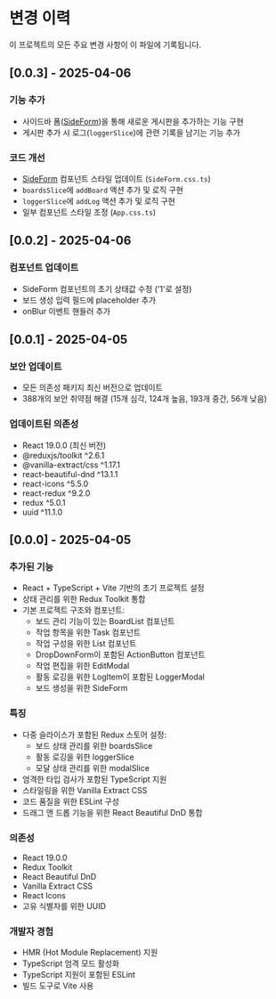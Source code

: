 # 변경 이력

이 프로젝트의 모든 주요 변경 사항이 이 파일에 기록됩니다.

## [0.0.3] - 2025-04-06

### 기능 추가
- 사이드바 폼([SideForm](cci:1://file:///Users/jihwooon/Workspaces/typescript-study/programmers/REACT-TASK-APP/src/components/BoardList/SideForm/SideForm.tsx:13:0-55:1))을 통해 새로운 게시판을 추가하는 기능 구현
- 게시판 추가 시 로그(`loggerSlice`)에 관련 기록을 남기는 기능 추가

### 코드 개선
- [SideForm](cci:1://file:///Users/jihwooon/Workspaces/typescript-study/programmers/REACT-TASK-APP/src/components/BoardList/SideForm/SideForm.tsx:13:0-55:1) 컴포넌트 스타일 업데이트 (`SideForm.css.ts`)
- `boardsSlice`에 `addBoard` 액션 추가 및 로직 구현
- `loggerSlice`에 `addLog` 액션 추가 및 로직 구현
- 일부 컴포넌트 스타일 조정 (`App.css.ts`)

## [0.0.2] - 2025-04-06

### 컴포넌트 업데이트
- SideForm 컴포넌트의 초기 상태값 수정 ('1'로 설정)
- 보드 생성 입력 필드에 placeholder 추가
- onBlur 이벤트 핸들러 추가

## [0.0.1] - 2025-04-05

### 보안 업데이트
- 모든 의존성 패키지 최신 버전으로 업데이트
- 388개의 보안 취약점 해결 (15개 심각, 124개 높음, 193개 중간, 56개 낮음)

### 업데이트된 의존성
- React 19.0.0 (최신 버전)
- @reduxjs/toolkit ^2.6.1
- @vanilla-extract/css ^1.17.1
- react-beautiful-dnd ^13.1.1
- react-icons ^5.5.0
- react-redux ^9.2.0
- redux ^5.0.1
- uuid ^11.1.0

## [0.0.0] - 2025-04-05

### 추가된 기능
- React + TypeScript + Vite 기반의 초기 프로젝트 설정
- 상태 관리를 위한 Redux Toolkit 통합
- 기본 프로젝트 구조와 컴포넌트:
  - 보드 관리 기능이 있는 BoardList 컴포넌트
  - 작업 항목을 위한 Task 컴포넌트
  - 작업 구성을 위한 List 컴포넌트
  - DropDownForm이 포함된 ActionButton 컴포넌트
  - 작업 편집을 위한 EditModal
  - 활동 로깅을 위한 LogItem이 포함된 LoggerModal
  - 보드 생성을 위한 SideForm

### 특징
- 다중 슬라이스가 포함된 Redux 스토어 설정:
  - 보드 상태 관리를 위한 boardsSlice
  - 활동 로깅을 위한 loggerSlice
  - 모달 상태 관리를 위한 modalSlice
- 엄격한 타입 검사가 포함된 TypeScript 지원
- 스타일링을 위한 Vanilla Extract CSS
- 코드 품질을 위한 ESLint 구성
- 드래그 앤 드롭 기능을 위한 React Beautiful DnD 통합

### 의존성
- React 19.0.0
- Redux Toolkit
- React Beautiful DnD
- Vanilla Extract CSS
- React Icons
- 고유 식별자를 위한 UUID

### 개발자 경험
- HMR (Hot Module Replacement) 지원
- TypeScript 엄격 모드 활성화
- TypeScript 지원이 포함된 ESLint
- 빌드 도구로 Vite 사용